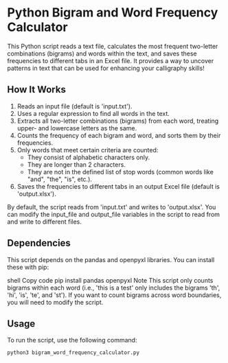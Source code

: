 # Python Bigram and Word Frequency Calculator

This Python script reads a text file, calculates the most frequent two-letter combinations (bigrams) and words within the text, and saves these frequencies to different tabs in an Excel file. It provides a way to uncover patterns in text that can be used for enhancing your calligraphy skills!

## How It Works

1. Reads an input file (default is 'input.txt').
2. Uses a regular expression to find all words in the text.
3. Extracts all two-letter combinations (bigrams) from each word, treating upper- and lowercase letters as the same.
4. Counts the frequency of each bigram and word, and sorts them by their frequencies.
5. Only words that meet certain criteria are counted:
   - They consist of alphabetic characters only.
   - They are longer than 2 characters.
   - They are not in the defined list of stop words (common words like "and", "the", "is", etc.).
6. Saves the frequencies to different tabs in an output Excel file (default is 'output.xlsx').

By default, the script reads from 'input.txt' and writes to 'output.xlsx'. You can modify the input_file and output_file variables in the script to read from and write to different files.

## Dependencies
This script depends on the pandas and openpyxl libraries. You can install these with pip:

shell
Copy code
pip install pandas openpyxl
Note
This script only counts bigrams within each word (i.e., 'this is a test' only includes the bigrams 'th', 'hi', 'is', 'te', and 'st'). If you want to count bigrams across word boundaries, you will need to modify the script.


## Usage

To run the script, use the following command:

```shell
python3 bigram_word_frequency_calculator.py

